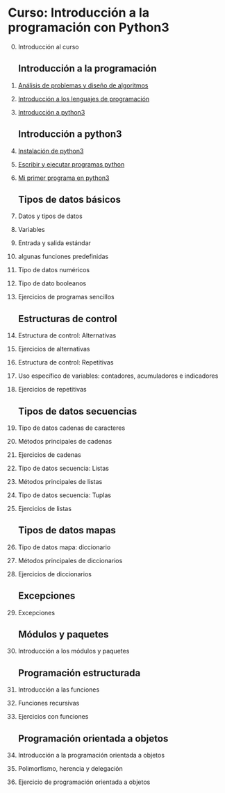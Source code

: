 # Curso: Introducción a la programación con Python3

0. Introducción al curso

    ## Introducción a la programación

1. [Análisis de problemas y diseño de algoritmos](curso/u1)
2. [Introducción a los lenguajes de programación](curso/u2)
3. [Introducción a python3](curso/u3)

    ## Introducción a python3

4. [Instalación de python3](curso/u4)
5. [Escribir y ejecutar programas python](curso/u5)
6. [Mi primer programa en python3](curso/u6)

    ## Tipos de datos básicos

7. Datos y tipos de datos
8. Variables
9. Entrada y salida estándar
10. algunas funciones predefinidas
11. Tipo de datos numéricos
12. Tipo de dato booleanos
13. Ejercicios de programas sencillos

    ## Estructuras de control

14. Estructura de control: Alternativas
15. Ejercicios de alternativas
16. Estructura de control: Repetitivas
17. Uso específico de variables: contadores, acumuladores e indicadores
18. Ejercicios de repetitivas

    ## Tipos de datos secuencias

19. Tipo de datos cadenas de caracteres
20. Métodos principales de cadenas
21. Ejercicios de cadenas
22. Tipo de datos secuencia: Listas
23. Métodos principales de listas
24. Tipo de datos secuencia: Tuplas
25. Ejercicios de listas

    ## Tipos de datos mapas

26. Tipo de datos mapa: diccionario
27. Métodos principales de diccionarios
28. Ejercicios de diccionarios

    ## Excepciones

29. Excepciones

    ## Módulos y paquetes

30. Introducción a los módulos y paquetes

    ## Programación estructurada

31. Introducción a las funciones
32. Funciones recursivas
33. Ejercicios con funciones

    ## Programación orientada a objetos

34. Introducción a la programación orientada a objetos
35. Polimorfismo, herencia y delegación
36. Ejercicio de programación orientada a objetos